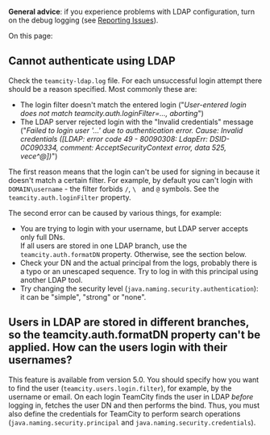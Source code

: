 [//]: # (title: LDAP Troubleshooting)
[//]: # (auxiliary-id: LDAP Troubleshooting)
__General advice__: if you experience problems with LDAP configuration, turn on the debug logging (see [Reporting Issues](reporting-issues.md)).



On this page:

<tag-list of="chapter" mode="tree" depth="4"/>



## Cannot authenticate using LDAP



Check the `teamcity-ldap.log` file. For each unsuccessful login attempt there should be a reason specified. Most commonly these are:

	
* The login filter doesn't match the entered login ("_User-entered login does not match teamcity.auth.loginFilter=..., aborting_")
* The LDAP server rejected login with the "Invalid credentials" message ("_Failed to login user '...' due to authentication error. Cause: Invalid credentials (\[LDAP: error code 49 - 80090308: LdapErr: DSID\-0C090334, comment: AcceptSecurityContext error, data 525, vece\^\@\])_")


The first reason means that the login can't be used for signing in because it doesn't match a certain filter. For example, by default you can't login with `DOMAIN\username` \- the filter forbids `/`, `\ ` and `@` symbols. See the `teamcity.auth.loginFilter` property.

The second error can be caused by various things, for example:
	
* You are trying to login with your username, but LDAP server accepts only full DNs.   
If all users are stored in one LDAP branch, use the `teamcity.auth.formatDN` property. Otherwise, see the section below.
* Check your DN and the actual principal from the logs, probably there is a typo or an unescaped sequence. Try to log in with this principal using another LDAP tool.
* Try changing the security level (`java.naming.security.authentication`): it can be "simple", "strong" or "none".



## Users in LDAP are stored in different branches, so the teamcity.auth.formatDN property can't be applied. How can the users login with their usernames?


This feature is available from version 5.0. You should specify how you want to find the user (`teamcity.users.login.filter`), for example, by the username or email. On each login TeamCity finds the user in LDAP _before_ logging in, fetches the user DN and then performs the bind. Thus, you must also define the credentials for TeamCity to perform search operations (`java.naming.security.principal` and `java.naming.security.credentials`). 
